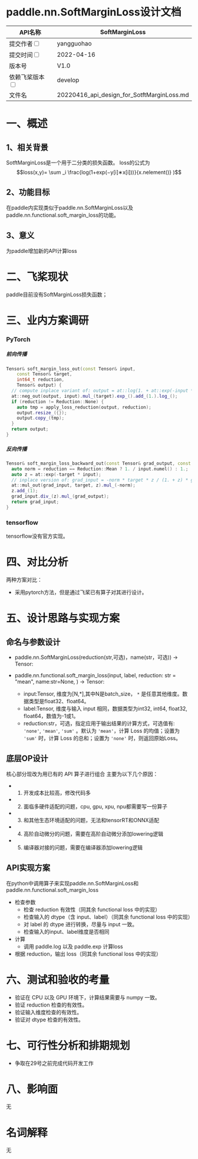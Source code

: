 # paddle.nn.SoftMarginLoss设计文档

|API名称 | SoftMarginLoss | 
|---|---|
|提交作者<input type="checkbox" class="rowselector hidden"> | yangguohao | 
|提交时间<input type="checkbox" class="rowselector hidden"> | 2022-04-16 | 
|版本号 | V1.0 | 
|依赖飞桨版本<input type="checkbox" class="rowselector hidden"> | develop | 
|文件名 | 20220416_api_design_for_SotftMarginLoss.md<br> | 


# 一、概述
## 1、相关背景
SotftMarginLoss是一个用于二分类的损失函数。
loss的公式为
$$loss(x,y)= \sum _i 
\frac{log(1+exp(−y[i]∗x[i]))}{x.nelement()}
)$$

## 2、功能目标
在paddle内实现类似于paddle.nn.SoftMarginLoss以及paddle.nn.functional.soft_margin_loss的功能。


## 3、意义
为paddle增加新的API计算loss

# 二、飞桨现状
paddle目前没有SoftMarginLoss损失函数；


# 三、业内方案调研
### PyTorch
##### 前向传播
```cpp 
Tensor& soft_margin_loss_out(const Tensor& input,
    const Tensor& target,
    int64_t reduction,
    Tensor& output) {
  // compute inplace variant of: output = at::log(1. + at::exp(-input * target));
  at::neg_out(output, input).mul_(target).exp_().add_(1.).log_();
  if (reduction != Reduction::None) {
    auto tmp = apply_loss_reduction(output, reduction);
    output.resize_({});
    output.copy_(tmp);
  }
  return output;
}
```

##### 反向传播

```cpp
Tensor& soft_margin_loss_backward_out(const Tensor& grad_output, const Tensor& input, const Tensor& target, int64_t reduction, Tensor& grad_input) {
  auto norm = reduction == Reduction::Mean ? 1. / input.numel() : 1.;
  auto z = at::exp(-target * input);
  // inplace version of: grad_input = -norm * target * z / (1. + z) * grad_output;
  at::mul_out(grad_input, target, z).mul_(-norm);
  z.add_(1);
  grad_input.div_(z).mul_(grad_output);
  return grad_input;
}
```

### tensorflow

tensorflow没有官方实现。

# 四、对比分析
两种方案对比：
- 采用pytorch方法，但是通过飞桨已有算子对其进行设计。

# 五、设计思路与实现方案
## 命名与参数设计
- paddle.nn.SoftMarginLoss(reduction(str,可选)，name(str，可选)) -> Tensor:

- paddle.nn.functional.soft_margin_loss(input, label, reduction: str = "mean", name:str=None, ) -> Tensor:
    - input:Tensor, 维度为[N,*],其中N是batch_size， `*` 是任意其他维度。数据类型是float32、float64。
    - label:Tensor, 维度与输入 input 相同，数据类型为int32, int64, float32, float64，数值为-1或1。
    - reduction:str，可选，指定应用于输出结果的计算方式，可选值有: ``'none'``, ``'mean'``, ``'sum'`` 。默认为 ``'mean'``，计算 Loss 的均值；设置为 ``'sum'`` 时，计算 Loss 的总和；设置为 ``'none'`` 时，则返回原始Loss。

## 底层OP设计
核心部分现改为用已有的 API 算子进行组合
主要为以下几个原因：
- 1. 开发成本比较高，修改代码多
- 2. 面临多硬件适配的问题，cpu, gpu, xpu, npu都需要写一份算子
- 3. 和其他生态环境适配的问题，无法和tensorRT和ONNX适配
- 4. 高阶自动微分的问题，需要在高阶自动微分添加lowering逻辑
- 5. 编译器对接的问题，需要在编译器添加lowering逻辑


## API实现方案

在python中调用算子来实现paddle.nn.SoftMarginLoss和paddle.nn.functional.soft_margin_loss

- 检查参数
  - 检查 reduction 有效性（同其余 functional loss 中的实现）
  - 检查输入的 dtype（含 input、label）（同其余 functional loss 中的实现）
  - 对 label 的 dtype 进行转换，尽量与 input 一致。
  - 检查输入的input、label维度是否相同
- 计算
  - 调用 paddle.log 以及 paddle.exp 计算loss
- 根据 reduction，输出 loss（同其余 functional loss 中的实现）

# 六、测试和验收的考量
- 验证在 CPU 以及 GPU 环境下，计算结果需要与 numpy 一致。
- 验证 reduction 检查的有效性。
- 验证输入维度检查的有效性。
- 验证对 dtype 检查的有效性。



# 七、可行性分析和排期规划
- 争取在29号之前完成代码开发工作


# 八、影响面
无

# 名词解释
无

